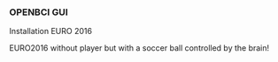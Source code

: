 ### OPENBCI GUI
Installation EURO 2016

EURO2016 without player but with a soccer ball controlled by the brain!